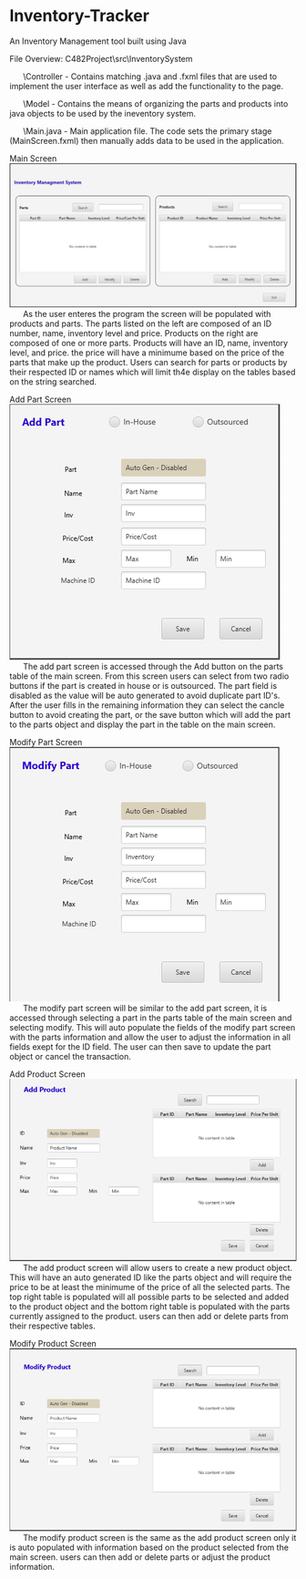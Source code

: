 # Inventory-Tracker
An Inventory Management tool built using Java


File Overview:
C482Project\src\InventorySystem

  &nbsp;&nbsp;&nbsp;&nbsp;&nbsp;&nbsp;\Controller - Contains matching .java and .fxml files that are used to implement the user interface as well as add the functionality to the page. </br>
  
  &nbsp;&nbsp;&nbsp;&nbsp;&nbsp;&nbsp;\Model - Contains the means of organizing the parts and products into java objects to be used by the ineventory system. </br>
  
  &nbsp;&nbsp;&nbsp;&nbsp;&nbsp;&nbsp;\Main.java - Main application file. The code sets the primary stage (MainScreen.fxml) then manually adds data to be used in the application. </br>
  
  
  Main Screen </br>
  ![alt text](https://github.com/Aaron-Artz/Inventory-Tracker/blob/main/READMEpictures/MainScreen.PNG?raw=true)</br>
   &nbsp;&nbsp;&nbsp;&nbsp;&nbsp;&nbsp;As the user enteres the program the screen will be populated with products and parts. The parts listed on the left are composed of an ID number, name, inventory level and price. Products on the right are composed of one or more parts. Products will have an ID, name, inventory level, and price. the price will have a minimume based on the price of the parts that make up the product. Users can search for parts or products by their respected ID or names which will limit th4e display on the tables based on the string searched.
  
  Add Part Screen </br>
  ![alt text](https://github.com/Aaron-Artz/Inventory-Tracker/blob/main/READMEpictures/AddPartScreen.PNG?raw=true)</br>
     &nbsp;&nbsp;&nbsp;&nbsp;&nbsp;&nbsp;The add part screen is accessed through the Add button on the parts table of the main screen. From this screen users can select from two radio buttons if the part is created in house or is outsourced. The part field is disabled as the value will be auto generated to avoid duplicate part ID's. After the user fills in the remaining information they can select the cancle button to avoid creating the part, or the save button which will add the part to the parts object and display the part in the table on the main screen.
  
  Modify Part Screen </br>
  ![alt text](https://github.com/Aaron-Artz/Inventory-Tracker/blob/main/READMEpictures/ModifyPartScreen.PNG?raw=true)</br>
     &nbsp;&nbsp;&nbsp;&nbsp;&nbsp;&nbsp;The modify part screen will be similar to the add part screen, it is accessed through selecting a part in the parts table of the main screen and selecting modify. This will auto populate the fields of the modify part screen with the parts information and allow the user to adjust the information in all fields exept for the ID field. The user can then save to update the part object or cancel the transaction.
  
  Add Product Screen </br>
  ![alt text](https://github.com/Aaron-Artz/Inventory-Tracker/blob/main/READMEpictures/AddProductScreen.PNG?raw=true)</br>
     &nbsp;&nbsp;&nbsp;&nbsp;&nbsp;&nbsp;The add product screen will allow users to create a new product object. This will have an auto generated ID like the parts object and will require the price to be at least the minimume of the price of all the selected parts. The top right table is populated will all possible parts to be selected and added to the product object and the bottom right table is populated with the parts currently assigned to the product. users can then add or delete parts from their respective tables. 
  
  Modify Product Screen </br>
  ![alt text](https://github.com/Aaron-Artz/Inventory-Tracker/blob/main/READMEpictures/ModifyProductScreen.PNG?raw=true)</br>
     &nbsp;&nbsp;&nbsp;&nbsp;&nbsp;&nbsp;The modify product screen is the same as the add product screen only it is auto populated with information based on the product selected from the main screen. users can then add or delete parts or adjust the product information.
    
    
  
